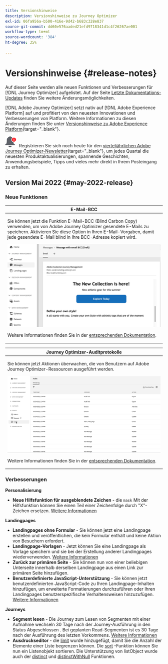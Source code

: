 ```yaml
---
title: Versionshinweise
description: Versionshinweise zu Journey Optimizer
exl-id: 06fa956a-b500-416e-9d42-b683c328e837
source-git-commit: dd60e576aaded21efd9718341d1c4f26267ae001
workflow-type: tm+mt
source-wordcount: '384'
ht-degree: 35%

---
```


# Versionshinweise {#release-notes}

Auf dieser Seite werden alle neuen Funktionen und Verbesserungen für [!DNL Journey Optimizer] aufgelistet. Auf der Seite [Letzte Dokumentations-Updates](documentation-updates.md) finden Sie weitere Änderungsmöglichkeiten.

[!DNL Adobe Journey Optimizer] setzt nativ auf [!DNL Adobe Experience Platform] auf und profitiert von den neuesten Innovationen und Verbesserungen von Platform. Weitere Informationen zu diesen Änderungen finden Sie unter [Versionshinweise zu Adobe Experience Platform](https://experienceleague.adobe.com/docs/experience-platform/release-notes/latest.html?lang=de){target=&quot;_blank&quot;}.

![Newsletter](../assets/do-not-localize/nl-icon.png) Registrieren Sie sich noch heute für den [vierteljährlichen Adobe Journey Optimizer-Newsletter](https://www.adobe.com/subscription/Adobe_Journey_Optimizer_NL.html){target=&quot;_blank&quot;}, um jedes Quartal die neuesten Produktaktualisierungen, spannende Geschichten, Anwendungsbeispiele, Tipps und vieles mehr direkt in Ihrem Posteingang zu erhalten.

## Version Mai 2022 {#may-2022-release}

### Neue Funktionen

<!--table>
<thead>
<tr>
<th><strong>Message Frequency Rules</strong><br/></th>
</tr>
</thead>
<tbody>
<tr>
<td>
<p>You can now set cross-channel business rules that will automatically exclude over-solicited profiles from messages and actions.</p>
<img src="assets/frequency-rn.gif"/>
<p>For more information, refer to the <a href="../configuration/frequency-rules.md">detailed documentation</a>.</p>
</td>
</tr>
</tbody>
</table-->


<table>
<thead>
<tr>
<th><strong>E-Mail-BCC</strong><br/></th>
</tr>
</thead>
<tbody>
<tr>
<td>
<p>Sie können jetzt die Funktion E-Mail-BCC (Blind Carbon Copy) verwenden, um von Adobe Journey Optimizer gesendete E-Mails zu speichern. Aktivieren Sie diese Option in Ihren E-Mail-Vorgaben, damit jede gesendete E-Mail blind in Ihre BCC-Adresse kopiert wird.</p>
<img src="assets/bcc-rn.gif"/>
<p>Weitere Informationen finden Sie in der <a href="../configuration/email-settings.md#bcc-email">entsprechenden Dokumentation</a>.</p>
</td>
</tr>
</tbody>
</table>


<!--table>
<thead>
<tr>
<th><strong>Decision Management - AI Ranking auto-optimization model</strong><br/></th>
</tr>
</thead>
<tbody>
<tr>
<td>
<p>You can now use trained model systems in Decision Management. This new capability ranks offers to display for a given profile.</p>
<img src="assets/optimization.gif"/>
<p>For more information, refer to the <a href="../offers/offer-activities/configure-offer-selection.md#use-ranking-strategy">detailed documentation</a>.</p>
</td>
</tr>
</tbody>
</table-->

<!--table>
<thead>
<tr>
<th><strong>Attribute-based Access Control (ABAC)</strong><br/></th>
</tr>
</thead>
<tbody>
<tr>
<td>
<p>Permission management in Journey Optimizer has been extended to data access. You can now manage data access for specific teams or groups of users (i.e. internal, external, 3rd parties) ​and manage access to specific types of data (i.e. Sensitive Personal Data/SPD).</p>
<p>This capability is available for a limited set of customers.</p>
<p>For more information, refer to the <a href="../landing-pages/create-lp.md">detailed documentation</a>.</p>
</td>
</tr>
</tbody>
</table-->

<table>
<thead>
<tr>
<th><strong>Journey Optimizer-Auditprotokolle</strong><br/></th>
</tr>
</thead>
<tbody>
<tr>
<td>
<p>Sie können jetzt Aktionen überwachen, die von Benutzern auf Adobe Journey Optimizer-Ressourcen ausgeführt werden.</p>
<img src="assets/audit-rn.gif"/>
<p>Weitere Informationen finden Sie in der <a href="../reports/audit-logs.md">entsprechenden Dokumentation</a>.</p>
</td>
</tr>
</tbody>
</table>

### Verbesserungen

**Personalisierung**

* **Neue Hilfsfunktion für ausgeblendete Zeichen** - die `mask` Mit der Hilfsfunktion können Sie einen Teil einer Zeichenfolge durch &quot;X&quot;-Zeichen ersetzen. [Weitere Informationen](../personalization/functions/string.md#mask)

**Landingpages**

* **Landingpages ohne Formular** - Sie können jetzt eine Landingpage erstellen und veröffentlichen, die kein Formular enthält und keine Aktion von Besuchern erfordert.
* **Landingpage-Vorlagen** - Jetzt können Sie eine Landingpage als Vorlage speichern und sie bei der Erstellung anderer Landingpages wiederverwenden. [Weitere Informationen](../landing-pages/lp-templates.md)
* **Zurück zur primären Seite** - Sie können nun von einer beliebigen Unterseite innerhalb derselben Landingpage aus einen Link zur primären Seite hinzufügen.
* **Benutzerdefinierte JavaScript-Unterstützung** - Sie können jetzt benutzerdefinierten JavaScript-Code zu Ihren Landingpage-Inhalten hinzufügen, um erweiterte Formatierungen durchzuführen oder Ihren Landingpages benutzerspezifische Verhaltensweisen hinzuzufügen.	[Weitere Informationen](../landing-pages/lp-custom-js.md)

<!--**Decision management**

* **HTML and JSON files support** - You can now drag and drop external HTML and JSON files from the AEM repository into the offer representation content.-->

**Journeys**

* **Segment lesen** - Die Journey zum Lesen von Segmenten mit einer Aufnahme wechseln 30 Tage nach der Journey-Ausführung in den Status Abgeschlossen . Bei geplanten Read-Segmenten ist es 30 Tage nach der Ausführung des letzten Vorkommens. [Weitere Informationen](../building-journeys/read-segment.md)
* **Ausdruckseditor** - die [limit](../building-journeys/functions/functionlimit.md) wurde hinzugefügt, damit Sie die Anzahl der Elemente einer Liste begrenzen können. Die [sort](../building-journeys/functions/functionsort.md) -Funktion können Sie nun ein Listenobjekt sortieren. Die Unterstützung von listObject wurde auch der [distinct](../building-journeys/functions/functiondistinct.md) und [distinctWithNull](../building-journeys/functions/functiondistinctwithnull.md) Funktionen.

